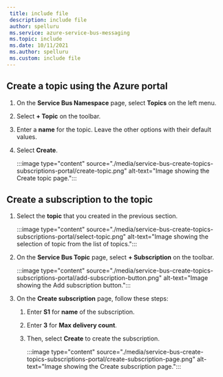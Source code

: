 ```yaml
---
 title: include file
 description: include file
 author: spelluru
 ms.service: azure-service-bus-messaging
 ms.topic: include
 ms.date: 10/11/2021
 ms.author: spelluru
 ms.custom: include file
---
```


## Create a topic using the Azure portal
1. On the **Service Bus Namespace** page, select **Topics** on the left menu.
2. Select **+ Topic** on the toolbar. 
4. Enter a **name** for the topic. Leave the other options with their default values.
5. Select **Create**.

    :::image type="content" source="./media/service-bus-create-topics-subscriptions-portal/create-topic.png" alt-text="Image showing the Create topic page.":::

## Create a subscription to the topic
1. Select the **topic** that you created in the previous section. 
    
    :::image type="content" source="./media/service-bus-create-topics-subscriptions-portal/select-topic.png" alt-text="Image showing the selection of topic from the list of topics.":::
2. On the **Service Bus Topic** page, select **+ Subscription** on the toolbar. 

    :::image type="content" source="./media/service-bus-create-topics-subscriptions-portal/add-subscription-button.png" alt-text="Image showing the Add subscription button.":::    
3. On the **Create subscription** page, follow these steps:
    1. Enter **S1** for **name** of the subscription.
    1. Enter **3** for **Max delivery count**.
    1. Then, select **Create** to create the subscription. 

        :::image type="content" source="./media/service-bus-create-topics-subscriptions-portal/create-subscription-page.png" alt-text="Image showing the Create subscription page.":::
